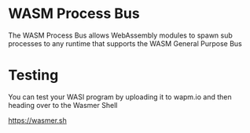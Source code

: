 # WASM Process Bus

The WASM Process Bus allows WebAssembly modules to spawn sub processes
to any runtime that supports the WASM General Purpose Bus

# Testing

You can test your WASI program by uploading it to wapm.io and then heading over to the Wasmer Shell

https://wasmer.sh